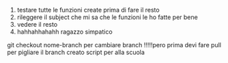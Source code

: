 1) testare tutte le funzioni create prima di fare il resto
2) rileggere il subject che mi sa che le funzioni le ho fatte per bene
3) vedere il resto
4) hahhahhahahh ragazzo simpatico



git checkout nome-branch per cambiare branch
!!!!!pero prima devi fare pull per pigliare il branch
creato script per alla scuola 

